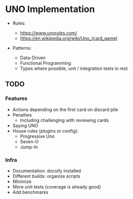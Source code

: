 # UNO Implementation

- Rules:
    - https://www.unorules.com/
    - https://en.wikipedia.org/wiki/Uno_(card_game)

- Patterns:
    - Data-Driven
    - Functional Programming
    - Types where possible, unit / integration tests in rest

## TODO

### Features

- Actions depending on the first card on discard pile
- Penalties
    - Including challenging with reviewing cards
- Saying UNO
- House rules (plugins or config):
    - Progressive Uno
    - Seven-O
    - Jump-In

### Infra

- Documentation: docsify installed
- Different builds: organize scripts
- Minimize
- More unit tests (coverage is already good)
- Add benchmarks
